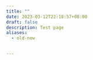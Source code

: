 ```yaml
---
title: ""
date: 2023-03-12T22:18:57+08:00
draft: false
description: Test page
aliases:
  - old-new


---
```

